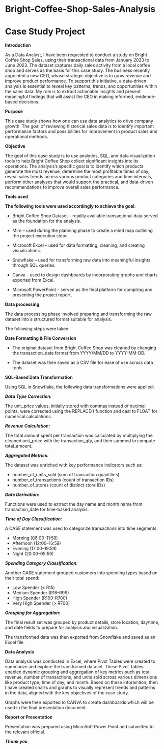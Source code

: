 # Bright-Coffee-Shop-Sales-Analysis
# Case Study Project

**Introduction**

As a Data Analyst, I have been requested to conduct a study on Bright Coffee Shop Sales, using their transactional data from January 2023 to June 2023. The dataset captures daily sales activity from a local coffee shop and serves as the basis for this case study. The business recently appointed a new CEO, whose strategic objective is to grow revenue and improve product performance. To support this initiative, a data-driven analysis is essential to reveal key patterns, trends, and opportunities within the sales data. My role is to extract actionable insights and present meaningful findings that will assist the CEO in making informed, evidence-based decisions.

**Purpose**

This case study shows how one can use data analytics to drive company growth. The goal of reviewing historical sales data is to identify important performance factors and possibilities for improvement in product sales and operational methods.

**Objective**

The goal of this case study is to use analytics, SQL, and data visualization tools to help Bright Coffee Shop collect significant insights into its operations. The analysis’s specific goal is to identify which products generate the most revenue, determine the most profitable times of day, reveal sales trends across various product categories and time intervals, perform other analyses that would support the practical, and data-driven recommendations to improve overall sales performance.

**Tools used**

**The following tools were used accordingly to achieve the goal:**

- Bright Coffee Shop Dataset – readily available transactional data served as the foundation for the analysis.

- Miro – used during the planning phase to create a mind map outlining the project execution steps.

- Microsoft Excel – used for data formatting, cleaning, and creating visualizations.

- Snowflake – used for transforming raw data into meaningful insights through SQL queries.

- Canva – used to design dashboards by incorporating graphs and charts exported from Excel.

- Microsoft PowerPoint – served as the final platform for compiling and presenting the project report.

**Data processing**

The data processing phase involved preparing and transforming the raw dataset into a structured format suitable for analysis. 

The following steps were taken:

**Date Formatting & File Conversion**

- The original dataset from Bright Coffee Shop was cleaned by changing the transaction_date format from YYYY/MM/DD to YYYY-MM-DD. 

- The dataset was then saved as a CSV file for ease of use across data tools.

**SQL-Based Data Transformation**

Using SQL in Snowflake, the following data transformations were applied:

***Data Type Correction:***

The unit_price values, initially stored with commas instead of decimal points, were corrected using the REPLACE() function and cast to FLOAT for numerical calculations.

***Revenue Calculation:***

The total amount spent per transaction was calculated by multiplying the cleaned unit_price with the transaction_qty, and then summed to compute total_amount.

***Aggregated Metrics:***

The dataset was enriched with key performance indicators such as:

- number_of_units_sold (sum of transaction quantities)
- number_of_transactions (count of transaction IDs)
- number_of_stores (count of distinct store IDs)
  
***Date Derivation:***

Functions were used to extract the day name and month name from transaction_date for time-based analysis.

***Time of Day Classification:***

A CASE statement was used to categorize transactions into time segments:

- Morning (06:00–11:59)
- Afternoon (12:00–16:59)
- Evening (17:00–19:59)
- Night (20:00–05:59)
  
***Spending Category Classification:***

Another CASE statement grouped customers into spending types based on their total spend:

- Low Spender (≤ R15)
- Medium Spender (R16–R99)
- High Spender (R100–R700)
- Very High Spender (> R700)
  
***Grouping for Aggregation:***

The final result set was grouped by product details, store location, day/time, and date fields to prepare for analysis and visualization.

The transformed data was then exported from Snowflake and saved as an Excel file.

**Data Analysis**

Data analysis was conducted in Excel, where Pivot Tables were created to summarize and explore the transformed dataset. These Pivot Tables enabled dynamic grouping and aggregation of key metrics such as total revenue, number of transactions, and units sold across various dimensions like product type, time of day, and month. Based on these inforamtion, then I have created charts and graphs to visually represent trends and patterns in the data, aligned with the key objectives of the case study. 

Graphs were then exported to CANVA to create dashboards which will be used in the final presentation document.

**Report or Presentation**

Presentation was prepared using MicroSoft Power Point and submitted to the relevant official.

***Thank you***
